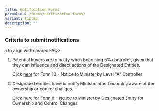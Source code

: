 ```yaml
---
title: Notification Forms
permalink: /forms/notification-forms/
variant: tiptap
description: ""
---
```

<h3>Criteria to submit notifications</h3>
<p>&lt;to align with cleared FAQ&gt;</p>
<ol data-tight="true" class="tight">
<li>
<p>Potential buyers are to notify when becoming 5% controller, given that
they can influence and direct actions of the Designated Entities.</p>
<p>Click <a href="/files/Notifications/10__Notice_to_Minister_by_Level_A_Controller_v2__ddd___wl_.pdf" rel="noopener noreferrer nofollow" target="_blank">here</a> for
Form 10 - Notice to Minister by Level "A" Controller</p>
<p></p>
</li>
<li>
<p>Designated entities have to notify Minister after becoming aware of the
ownership or control changes.</p>
<p></p>
<p>Click <a href="/files/Notifications/6__Notice_to_Minister_by_Designated_Entity_for_OC_changes_v1__jh_.pdf" rel="noopener noreferrer nofollow" target="_blank">here</a> for
Form 6 - Notice to Minister by Designated Entity for Ownership and Control
Changes</p>
<p></p>
</li>
</ol>
<p></p>
<p></p>